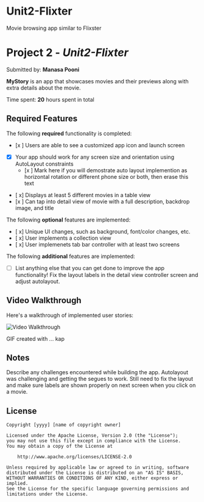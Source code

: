 # Unit2-Flixter
Movie browsing app similar to Flixster
# Project 2 - *Unit2-Flixter*

Submitted by: **Manasa Pooni**

**MyStory** is an app that showcases movies and their previews along with extra details about the movie.

Time spent: **20** hours spent in total

## Required Features

The following **required** functionality is completed:

- [x ] Users are able to see a customized app icon and launch screen
- [x] Your app should work for any screen size and orientation using AutoLayout constraints
  - [x ] Mark here if you will demostrate auto layout implemention as horizontal rotation or different phone size or both, then erase this text
- [ x] Displays at least 5 different movies in a table view
- [x ] Can tap into detail view of movie with a full description, backdrop image, and title
 
The following **optional** features are implemented:

- [ x] Unique UI changes, such as background, font/color changes, etc.
- [ x] User implements a collection view
- [ x] User implemenets tab bar controller with at least two screens

The following **additional** features are implemented:

- [ ] List anything else that you can get done to improve the app functionality!
Fix the layout labels in the detail view controller screen and adjust autolayout.

## Video Walkthrough

Here's a walkthrough of implemented user stories:

<img src='http://i.imgur.com/link/to/your/gif/file.gif' title='Video Walkthrough' width='' alt='Video Walkthrough' />

<!-- Replace this with whatever GIF tool you used! -->
GIF created with ...  kap
<!-- Recommended tools:
[Kap](https://getkap.co/) for macOS
[ScreenToGif](https://www.screentogif.com/) for Windows
[peek](https://github.com/phw/peek) for Linux. -->

## Notes

Describe any challenges encountered while building the app.
Autolayout was challenging and getting the segues to work. Still need to fix the layout and make sure labels are shown properly on next screen when you click on a movie. 

## License

    Copyright [yyyy] [name of copyright owner]

    Licensed under the Apache License, Version 2.0 (the "License");
    you may not use this file except in compliance with the License.
    You may obtain a copy of the License at

        http://www.apache.org/licenses/LICENSE-2.0

    Unless required by applicable law or agreed to in writing, software
    distributed under the License is distributed on an "AS IS" BASIS,
    WITHOUT WARRANTIES OR CONDITIONS OF ANY KIND, either express or implied.
    See the License for the specific language governing permissions and
    limitations under the License.
